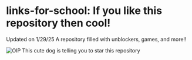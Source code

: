 # links-for-school: If you like this repository then cool!
Updated on 1/29/25
A repository filled with unblockers, games, and more!! 

![OIP](https://github.com/user-attachments/assets/254301e1-791c-43e7-885c-91227faf7225)
This cute dog is telling you to star this repository
